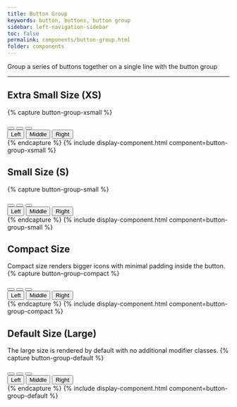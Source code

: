```yaml
---
title: Button Group
keywords: button, buttons, button group
sidebar: left-navigation-sidebar
toc: false
permalink: components/button-group.html
folder: components
---
```


Group a series of buttons together on a single line with the button group

<hr>

## Extra Small Size (XS)
{% capture button-group-xsmall %}
<div class="fd-button-group" role="group" aria-label="Group label">
  <button class="fd-button--grouped fd-button--xs sap-icon--survey"></button>
  <button class="fd-button--grouped fd-button--xs sap-icon--pie-chart" aria-pressed="true"></button>
  <button class="fd-button--grouped fd-button--xs sap-icon--pool"></button>
</div>

<div class="fd-button-group" role="group" aria-label="Group label">
  <button class="fd-button--grouped fd-button--xs" aria-pressed="true">Left</button>
  <button class="fd-button--grouped fd-button--xs">Middle</button>
  <button class="fd-button--grouped fd-button--xs">Right</button>
</div>
{% endcapture %}
{% include display-component.html component=button-group-xsmall %}

<br>

## Small Size (S)
{% capture button-group-small %}
<div class="fd-button-group" role="group" aria-label="Group label">
  <button class="fd-button--grouped fd-button--s sap-icon--survey"></button>
  <button class="fd-button--grouped fd-button--s sap-icon--pie-chart" aria-pressed="true"></button>
  <button class="fd-button--grouped fd-button--s sap-icon--pool"></button>
</div>

<div class="fd-button-group" role="group" aria-label="Group label">
  <button class="fd-button--grouped fd-button--s" aria-pressed="true">Left</button>
  <button class="fd-button--grouped fd-button--s">Middle</button>
  <button class="fd-button--grouped fd-button--s">Right</button>
</div>
{% endcapture %}
{% include display-component.html component=button-group-small %}

<br>

## Compact Size
Compact size renders bigger icons with minimal padding inside the button.
{% capture button-group-compact %}
<div class="fd-button-group" role="group" aria-label="Group label">
  <button class="fd-button--grouped fd-button--compact sap-icon--survey"></button>
  <button class="fd-button--grouped fd-button--compact sap-icon--pie-chart" aria-pressed="true"></button>
  <button class="fd-button--grouped fd-button--compact sap-icon--pool"></button>
</div>

<div class="fd-button-group" role="group" aria-label="Group label">
  <button class="fd-button--grouped fd-button--compact" aria-pressed="true">Left</button>
  <button class="fd-button--grouped fd-button--compact">Middle</button>
  <button class="fd-button--grouped fd-button--compact">Right</button>
</div>
{% endcapture %}
{% include display-component.html component=button-group-compact %}

<br>

## Default Size (Large)
The large size is rendered by default with no additional modifier classes.
{% capture button-group-default %}
<div class="fd-button-group" role="group" aria-label="Group label">
  <button class="fd-button--grouped sap-icon--survey"></button>
  <button class="fd-button--grouped sap-icon--pie-chart" aria-pressed="true"></button>
  <button class="fd-button--grouped sap-icon--pool"></button>
</div>

<div class="fd-button-group" role="group" aria-label="Group label">
  <button class="fd-button--grouped" aria-pressed="true">Left</button>
  <button class="fd-button--grouped">Middle</button>
  <button class="fd-button--grouped">Right</button>
</div>
{% endcapture %}
{% include display-component.html component=button-group-default %}
